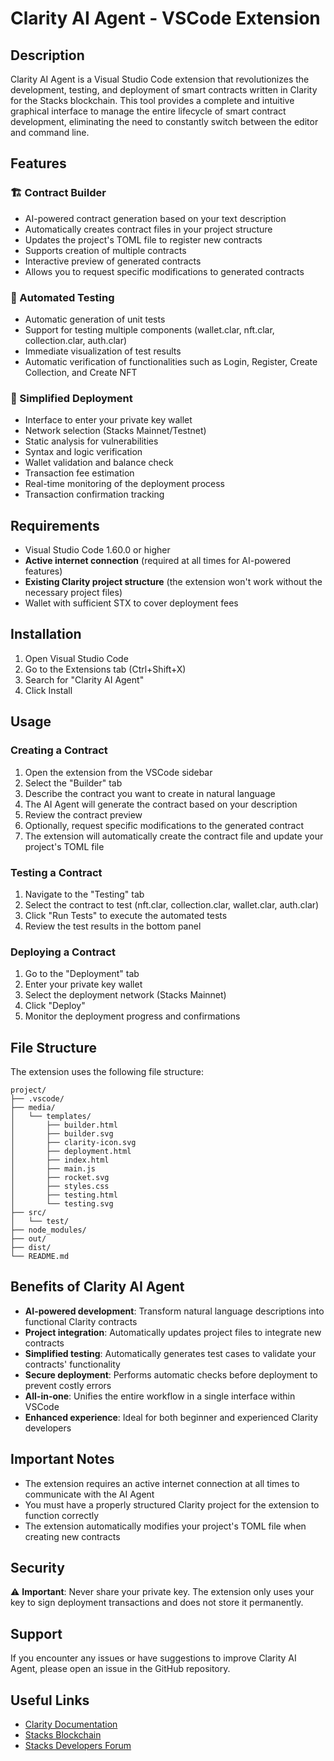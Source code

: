 # Clarity AI Agent - VSCode Extension

## Description

Clarity AI Agent is a Visual Studio Code extension that revolutionizes the development, testing, and deployment of smart contracts written in Clarity for the Stacks blockchain. This tool provides a complete and intuitive graphical interface to manage the entire lifecycle of smart contract development, eliminating the need to constantly switch between the editor and command line.

## Features

### 🏗️ Contract Builder
- AI-powered contract generation based on your text description
- Automatically creates contract files in your project structure
- Updates the project's TOML file to register new contracts
- Supports creation of multiple contracts
- Interactive preview of generated contracts
- Allows you to request specific modifications to generated contracts

### 🧪 Automated Testing
- Automatic generation of unit tests
- Support for testing multiple components (wallet.clar, nft.clar, collection.clar, auth.clar)
- Immediate visualization of test results
- Automatic verification of functionalities such as Login, Register, Create Collection, and Create NFT

### 🚀 Simplified Deployment
- Interface to enter your private key wallet
- Network selection (Stacks Mainnet/Testnet)
- Static analysis for vulnerabilities
- Syntax and logic verification
- Wallet validation and balance check
- Transaction fee estimation
- Real-time monitoring of the deployment process
- Transaction confirmation tracking

## Requirements

- Visual Studio Code 1.60.0 or higher
- **Active internet connection** (required at all times for AI-powered features)
- **Existing Clarity project structure** (the extension won't work without the necessary project files)
- Wallet with sufficient STX to cover deployment fees

## Installation

1. Open Visual Studio Code
2. Go to the Extensions tab (Ctrl+Shift+X)
3. Search for "Clarity AI Agent"
4. Click Install

## Usage

### Creating a Contract

1. Open the extension from the VSCode sidebar
2. Select the "Builder" tab
3. Describe the contract you want to create in natural language
4. The AI Agent will generate the contract based on your description
5. Review the contract preview
6. Optionally, request specific modifications to the generated contract
7. The extension will automatically create the contract file and update your project's TOML file

### Testing a Contract

1. Navigate to the "Testing" tab
2. Select the contract to test (nft.clar, collection.clar, wallet.clar, auth.clar)
3. Click "Run Tests" to execute the automated tests
4. Review the test results in the bottom panel

### Deploying a Contract

1. Go to the "Deployment" tab
2. Enter your private key wallet
3. Select the deployment network (Stacks Mainnet)
4. Click "Deploy"
5. Monitor the deployment progress and confirmations

## File Structure

The extension uses the following file structure:

```
project/
├── .vscode/
├── media/
│   └── templates/
│       ├── builder.html
│       ├── builder.svg
│       ├── clarity-icon.svg
│       ├── deployment.html
│       ├── index.html
│       ├── main.js
│       ├── rocket.svg
│       ├── styles.css
│       ├── testing.html
│       └── testing.svg
├── src/
│   └── test/
├── node_modules/
├── out/
├── dist/
└── README.md
```

## Benefits of Clarity AI Agent

- **AI-powered development**: Transform natural language descriptions into functional Clarity contracts
- **Project integration**: Automatically updates project files to integrate new contracts
- **Simplified testing**: Automatically generates test cases to validate your contracts' functionality
- **Secure deployment**: Performs automatic checks before deployment to prevent costly errors
- **All-in-one**: Unifies the entire workflow in a single interface within VSCode
- **Enhanced experience**: Ideal for both beginner and experienced Clarity developers

## Important Notes

- The extension requires an active internet connection at all times to communicate with the AI Agent
- You must have a properly structured Clarity project for the extension to function correctly
- The extension automatically modifies your project's TOML file when creating new contracts

## Security

⚠️ **Important**: Never share your private key. The extension only uses your key to sign deployment transactions and does not store it permanently.

## Support

If you encounter any issues or have suggestions to improve Clarity AI Agent, please open an issue in the GitHub repository.


## Useful Links

- [Clarity Documentation](https://docs.stacks.co/clarity/introduction)
- [Stacks Blockchain](https://www.stacks.co/)
- [Stacks Developers Forum](https://forum.stacks.org/)